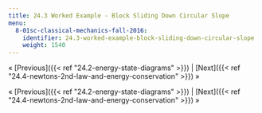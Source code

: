 ```yaml
---
title: 24.3 Worked Example - Block Sliding Down Circular Slope
menu:
  8-01sc-classical-mechanics-fall-2016:
    identifier: 24.3-worked-example-block-sliding-down-circular-slope
    weight: 1540
---
```

« [Previous]({{< ref "24.2-energy-state-diagrams" >}}) | [Next]({{< ref "24.4-newtons-2nd-law-and-energy-conservation" >}}) »

« [Previous]({{< ref "24.2-energy-state-diagrams" >}}) | [Next]({{< ref "24.4-newtons-2nd-law-and-energy-conservation" >}}) »